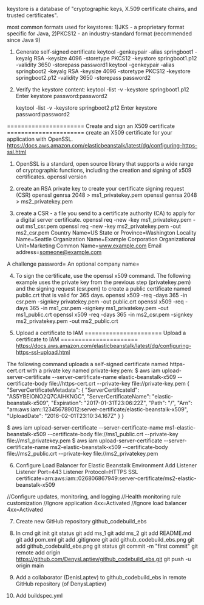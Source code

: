 keystore is a database of "cryptographic keys, X.509 certificate chains, and trusted certificates".

most common formats used for keystores:
1)JKS - a proprietary format specific for Java,
2)PKCS12 - an industry-standard format (recommended since Java 9)

1. Generate self-signed certificate
   keytool -genkeypair -alias springboot1 -keyalg RSA -keysize 4096 -storetype PKCS12 -keystore springboot1.p12 -validity 3650 -storepass password1
   keytool -genkeypair -alias springboot2 -keyalg RSA -keysize 4096 -storetype PKCS12 -keystore springboot2.p12 -validity 3650 -storepass password2

2. Verify the keystore content:
   keytool -list -v -keystore springboot1.p12
   Enter keystore password:password2

   keytool -list -v -keystore springboot2.p12
   Enter keystore password:password2

======================  Create and sign an X509 certificate  ======================
create an X509 certificate for your application with OpenSSL.
https://docs.aws.amazon.com/elasticbeanstalk/latest/dg/configuring-https-ssl.html
1. OpenSSL is a standard, open source library that supports a wide range of cryptographic functions, including the creation and signing of x509 certificates.
openssl version

2. create an RSA private key to create your certificate signing request (CSR)
openssl genrsa 2048 > ms1_privatekey.pem
openssl genrsa 2048 > ms2_privatekey.pem

3. create a CSR - a file you send to a certificate authority (CA) to apply for a digital server certificate.
openssl req -new -key ms1_privatekey.pem -out ms1_csr.pem
openssl req -new -key ms2_privatekey.pem -out ms2_csr.pem
Country Name=US
State or Province=Washington
Locality Name=Seattle
Organization Name=Example Corporation
Organizational Unit=Marketing
Common Name=www.example.com
Email address=someone@example.com

A challenge password=
An optional company name=


4. To sign the certificate, use the openssl x509 command. 
The following example uses the private key from the previous step (privatekey.pem) and the signing request (csr.pem) to create a public certificate named public.crt that is valid for 365 days.
openssl x509 -req -days 365 -in csr.pem -signkey privatekey.pem -out public.crt
openssl x509 -req -days 365 -in ms1_csr.pem -signkey ms1_privatekey.pem -out ms1_public.crt
openssl x509 -req -days 365 -in ms2_csr.pem -signkey ms2_privatekey.pem -out ms2_public.crt


5. Upload a certificate to IAM
======================  Upload a certificate to IAM  ======================
https://docs.aws.amazon.com/elasticbeanstalk/latest/dg/configuring-https-ssl-upload.html

The following command uploads a self-signed certificate named https-cert.crt with a private key named private-key.pem:
$ aws iam upload-server-certificate --server-certificate-name elastic-beanstalk-x509 --certificate-body file://https-cert.crt --private-key file://private-key.pem
{
"ServerCertificateMetadata": {
"ServerCertificateId": "AS5YBEIONO2Q7CAIHKNGC",
"ServerCertificateName": "elastic-beanstalk-x509",
"Expiration": "2017-01-31T23:06:22Z",
"Path": "/",
"Arn": "arn:aws:iam::123456789012:server-certificate/elastic-beanstalk-x509",
"UploadDate": "2016-02-01T23:10:34.167Z"
}
}


$ aws iam upload-server-certificate --server-certificate-name ms1-elastic-beanstalk-x509 --certificate-body file://ms1_public.crt --private-key file://ms1_privatekey.pem
$ aws iam upload-server-certificate --server-certificate-name ms2-elastic-beanstalk-x509 --certificate-body file://ms2_public.crt --private-key file://ms2_privatekey.pem

6. Configure Load Balancer for Elastic Beanstalk Environment
Add Listener
Listener Port=443 Listener Protocol=HTTPS	SSL certificate=arn:aws:iam::026806867949:server-certificate/ms2-elastic-beanstalk-x509	

//Configure updates, monitoring, and logging 
//Health monitoring rule customization
//Ignore application 4xx=Activated
//Ignore load balancer 4xx=Activated


7. Create new GitHub repository github_codebuild_ebs

8. In cmd
git init
git status
git add ms_1
git add ms_2
git add README.md
git add pom.xml
git add .gitignore
git add github_codebuild_ebs.png
git add github_codebuild_ebs.png
git status
git commit -m "first commit"
git remote add origin https://github.com/DenysLaptiev/github_codebuild_ebs.git
git push -u origin main


9. Add a collaborator (DenisLaptev) to github_codebuild_ebs in remote GitHub repository (of DenysLaptiev)
10. Add buildspec.yml